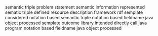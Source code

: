 semantic triple problem statement semantic information represented sematic triple defined resource description framework rdf semplate considered notation based semantic triple notation based fieldname java object processed semplate outcome library intended directly call java program notation based fieldname java object processed